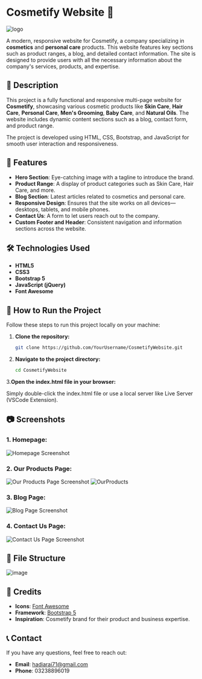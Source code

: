 # Cosmetify Website 🌸
![logo](https://github.com/user-attachments/assets/96f852b1-3474-47ce-8b23-4c1e5492c4fe)

A modern, responsive website for Cosmetify, a company specializing in **cosmetics** and **personal care** products. This website features key sections such as product ranges, a blog, and detailed contact information. The site is designed to provide users with all the necessary information about the company's services, products, and expertise.

## 📝 Description

This project is a fully functional and responsive multi-page website for **Cosmetify**, showcasing various cosmetic products like **Skin Care**, **Hair Care**, **Personal Care**, **Men's Grooming**, **Baby Care**, and **Natural Oils**. The website includes dynamic content sections such as a blog, contact form, and product range.

The project is developed using HTML, CSS, Bootstrap, and JavaScript for smooth user interaction and responsiveness.

## 🌟 Features

- **Hero Section**: Eye-catching image with a tagline to introduce the brand.
- **Product Range**: A display of product categories such as Skin Care, Hair Care, and more.
- **Blog Section**: Latest articles related to cosmetics and personal care.
- **Responsive Design**: Ensures that the site works on all devices—desktops, tablets, and mobile phones.
- **Contact Us**: A form to let users reach out to the company.
- **Custom Footer and Header**: Consistent navigation and information sections across the website.

## 🛠️ Technologies Used

- **HTML5**
- **CSS3**
- **Bootstrap 5**
- **JavaScript (jQuery)**
- **Font Awesome**

## 🚀 How to Run the Project

Follow these steps to run this project locally on your machine:

1. **Clone the repository:**

   ```bash
   git clone https://github.com/YourUsername/CosmetifyWebsite.git

2. **Navigate to the project directory:**

    ```bash
    cd CosmetifyWebsite
    
3.**Open the index.html file in your browser:**

Simply double-click the index.html file or use a local server like Live Server (VSCode Extension).

## 📷 Screenshots

### 1. **Homepage:**

![Homepage Screenshot](![image](https://github.com/user-attachments/assets/95b62cd0-23d3-4be3-9ef0-386dd27605ac)
)

### 2. **Our Products Page:**

![Our Products Page Screenshot](![OurProducts](https://github.com/user-attachments/assets/ff9d0e5e-6aca-49b6-b28b-269ed484ef31)
)
![OurProducts](https://github.com/user-attachments/assets/1e4ec3bb-7c43-4149-a190-423ce8f15bd7)

### 3. **Blog Page:**

![Blog Page Screenshot](![Blogs](https://github.com/user-attachments/assets/24342bbd-ea56-4286-a647-ad2c91627160)
)

### 4. **Contact Us Page:**

![Contact Us Page Screenshot](![ContactUs](https://github.com/user-attachments/assets/4ca1df1b-76f5-4cb1-8ca6-4b3d06c38cde)
)

## 📂 File Structure
![image](https://github.com/user-attachments/assets/5e5f3662-f927-4e3f-b146-51161ee74456)


## 🤝 Credits

- **Icons**: [Font Awesome](https://fontawesome.com/)
- **Framework**: [Bootstrap 5](https://getbootstrap.com/)
- **Inspiration**: Cosmetify brand for their product and business expertise.

## 📞 Contact

If you have any questions, feel free to reach out:

- **Email**: hadiarai71@gmail.com
- **Phone**: 03238896019

